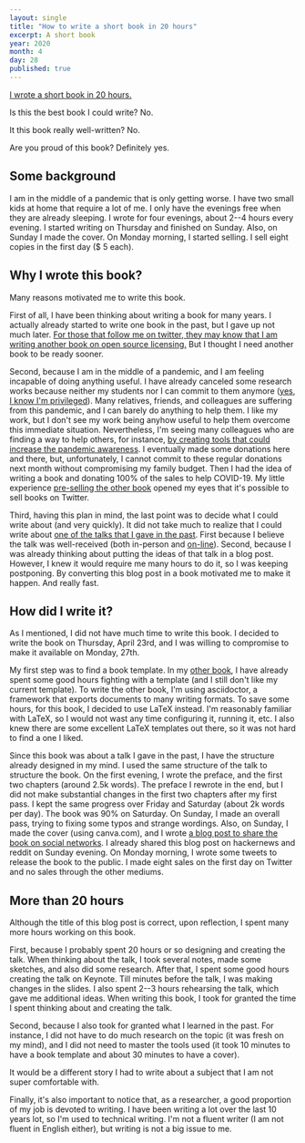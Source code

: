 ```yaml
---
layout: single
title: "How to write a short book in 20 hours"
excerpt: A short book
year: 2020
month: 4
day: 28
published: true
---
```


[I wrote a short book in 20 hours.](https://medium.com/@gustavopinto/1-5-good-habits-for-young-scholars-9d11c8ca2410)

Is this the best book I could write? No.

It this book really well-written? No.

Are you proud of this book? Definitely yes.

## Some background

I am in the middle of a pandemic that is only getting worse. I have two small kids at home that require a lot of me. I only have the evenings free when they are already sleeping. I wrote for four evenings, about 2--4 hours every evening. I started writing on Thursday and finished on Sunday. Also, on Sunday I made the cover. On Monday morning, I started selling. I sell eight copies in the first day ($ 5 each).  

## Why I wrote this book?

Many reasons motivated me to write this book.

First of all, I have been thinking about writing a book for many years. I actually already started to write one book in the past, but I gave up not much later. [For those that follow me on twitter, they may know that I am writing another book on open source licensing.](https://medium.com/@gustavopinto/new-book-demystifying-open-source-licensing-52b977091718) But I thought I need another book to be ready sooner.

Second, because I am in the middle of a pandemic, and I am feeling incapable of doing anything useful. I have already canceled some research works because neither my students nor I can commit to them anymore ([yes, I know I'm privileged](https://medium.com/@gustavopinto/got-tenure-what-does-it-mean-e0afa94e1bc6)). Many relatives, friends, and colleagues are suffering from this pandemic, and I can barely do anything to help them. I like my work, but I don't see my work being anyhow useful to help them overcome this immediate situation. Nevertheless, I'm seeing many colleagues who are finding a way to help others, for instance, [by creating tools that could increase the pandemic awareness](http://ccsl.ufpa.br/covid-19/). I eventually made some donations here and there, but, unfortunately, I cannot commit to these regular donations next month without compromising my family budget. Then I had the idea of writing a book and donating 100% of the sales to help COVID-19. My little experience [pre-selling the other book](https://medium.com/@gustavopinto/new-book-demystifying-open-source-licensing-52b977091718) opened my eyes that it's possible to sell books on Twitter.

Third, having this plan in mind, the last point was to decide what I could write about (and very quickly). It did not take much to realize that I could write about [one of the talks that I gave in the past](https://speakerdeck.com/gustavopinto/caminhos-e-desafios-para-a-pesquisa-em-computacao-ou-como-se-manter-produtivo-na-regiao-norte). First because I believe the talk was well-received (both in-person and [on-line](https://twitter.com/gustavopinto/status/1202323018762117120?s=20)). Second, because I was already thinking about putting the ideas of that talk in a blog post. However, I knew it would require me many hours to do it, so I was keeping postponing. By converting this blog post in a book motivated me to make it happen. And really fast.

## How did I write it?

As I mentioned, I did not have much time to write this book. I decided to write the book on Thursday, April 23rd, and I was willing to compromise to make it available on Monday, 27th.

My first step was to find a book template. In my [other book](https://medium.com/@gustavopinto/new-book-demystifying-open-source-licensing-52b977091718), I have already spent some good hours fighting with a template (and I still don't like my current template). To write the other book, I'm using asciidoctor, a framework that exports documents to many writing formats. To save some hours, for this book, I decided to use LaTeX instead. I'm reasonably familiar with LaTeX, so I would not wast any time configuring it, running it, etc. I also knew there are some excellent LaTeX templates out there, so it was not hard to find a one I liked.

Since this book was about a talk I gave in the past, I have the structure already designed in my mind. I used the same structure of the talk to structure the book. On the first evening, I wrote the preface, and the first two chapters (around 2.5k words). The preface I rewrote in the end, but I did not make substantial changes in the first two chapters after my first pass. I kept the same progress over Friday and Saturday (about 2k words per day). The book was 90% on Saturday. On Sunday, I made an overall pass, trying to fixing some typos and strange wordings. Also, on Sunday, I made the cover (using canva.com), and I wrote [a blog post to share the book on social networks](https://medium.com/@gustavopinto/1-5-good-habits-for-young-scholars-9d11c8ca2410). I already shared this blog post on hackernews and reddit on Sunday evening. On Monday morning, I wrote some tweets to release the book to the public. I made eight sales on the first day on Twitter and no sales through the other mediums.

## More than 20 hours

Although the title of this blog post is correct, upon reflection, I spent many more hours working on this book.

First, because I probably spent 20 hours or so designing and creating the talk. When thinking about the talk, I took several notes, made some sketches, and also did some research. After that, I spent some good hours creating the talk on Keynote. Till minutes before the talk, I was making changes in the slides. I also spent 2--3 hours rehearsing the talk, which gave me additional ideas. When writing this book, I took for granted the time I spent thinking about and creating the talk.

Second, because I also took for granted what I learned in the past. For instance, I did not have to do much research on the topic (it was fresh on my mind), and I did not need to master the tools used (it took 10 minutes to have a book template and about 30 minutes to have a cover).

It would be a different story I had to write about a subject that I am not super comfortable with.

Finally, it's also important to notice that, as a researcher, a good proportion of my job is devoted to writing. I have been writing a lot over the last 10 years lot, so I'm used to technical writing. I'm not a fluent writer (I am not fluent in English either), but writing is not a big issue to me.
